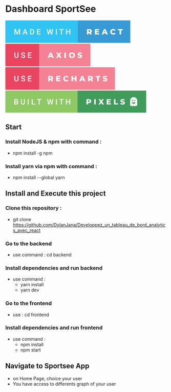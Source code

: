 # Dashboard SportSee
<p>
  <img src='./frontend/src/assets/svg/made-with-react.svg' alt='badge made with react'/> 
  <img src='./frontend/src/assets/svg/use-axios.svg' alt='badge use axios'/> 
  <img src='./frontend/src/assets/svg/use-recharts.svg' alt='badge use recharts' /> 
  <img src='./frontend/src/assets/svg/built-with-pixels.svg' alt='badge with pixels' /> 
</p> 

## Start
### Install NodeJS & npm with command :
  - npm install -g npm
### Install yarn via npm with command :
  - npm install --global yarn 

## Install and Execute this project

### Clone this repository :
- git clone https://github.com/DylanJana/Developpez_un_tableau_de_bord_analytics_avec_react

### Go to the backend 
- use command : cd backend
### Install dependencies and run backend
- use command : 
  - yarn install
  - yarn dev

### Go to the frontend
- use : cd frontend
### Install dependencies and run frontend
- use command : 
  - npm install
  - npm start

## Navigate to Sportsee App
- on Home Page, choice your user
- You have access to differents graph of your user 